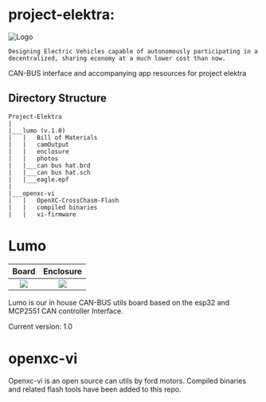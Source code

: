 # project-elektra: 
![Logo](https://raw.githubusercontent.com/Tero-Labs/project-elektra/main/lumo/photos/logo_48x48.png "Tero Labs")

```
Designing Electric Vehicles capable of autonomously participating in a decentralized, sharing economy at a much lower cost than now.
```
     

CAN-BUS interface and accompanying app resources for project elektra


## Directory Structure
```
Project-Elektra
|
|___lumo (v.1.0)
|   |   Bill of Materials
|   |   camOutput
|   |   enclosure
|   |   photos
|   |___can bus hat.brd
|   |___can bus hat.sch
|   |___eagle.epf
|
|___openxc-vi
|   |   OpenXC-CrossChasm-Flash
|   |   compiled binaries
|   |   vi-firmware
```
# Lumo
Board             |  Enclosure
:-------------------------:|:-------------------------:
![](https://raw.githubusercontent.com/Tero-Labs/project-elektra/main/lumo/photos/render_RTX.png)  |  ![](https://raw.githubusercontent.com/Tero-Labs/project-elektra/main/lumo/photos/enclosure-rtx.png)

Lumo is our in house CAN-BUS utils board based on the esp32 and MCP2551 CAN controller Interface.

Current version: 1.0


# openxc-vi
Openxc-vi is an open source can utils by ford motors. Compiled binaries and related flash tools have been added to this repo. 